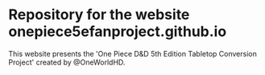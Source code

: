# Repository for the website onepiece5efanproject.github.io

This website presents the 'One Piece D&D 5th Edition Tabletop Conversion Project' created by @OneWorldHD.
